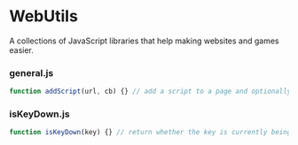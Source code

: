 # WebUtils
A collections of JavaScript libraries that help making websites and games easier.

### general.js
```javascript
function addScript(url, cb) {} // add a script to a page and optionally run callback when script has finished loading
```

### isKeyDown.js
```javascript
function isKeyDown(key) {} // return whether the key is currently being pressed
```
